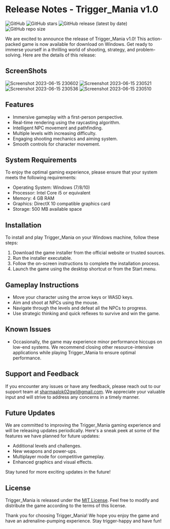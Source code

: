# Release Notes - Trigger_Mania v1.0

![GitHub](https://img.shields.io/github/license/alok-2002/Tigger-Mania-Windows-Release)
![GitHub stars](https://img.shields.io/github/stars/alok-2002/Tigger-Mania-Windows-Release)
![GitHub release (latest by date)](https://img.shields.io/github/v/release/alok-2002/Tigger-Mania-Windows-Release)
![GitHub repo size](https://img.shields.io/github/repo-size/alok-2002/Tigger-Mania-Windows-Release)

We are excited to announce the release of Trigger_Mania v1.0! This action-packed game is now available for download on Windows. Get ready to immerse yourself in a thrilling world of shooting, strategy, and problem-solving. Here are the details of this release:



## ScreenShots
![Screenshot 2023-06-15 230602](https://github.com/Alok-2002/Tigger-Mania-Windows-Release/assets/93814546/93db9b0f-7254-4220-be7d-a6f5b0ea7b7f)
![Screenshot 2023-06-15 230521](https://github.com/Alok-2002/Tigger-Mania-Windows-Release/assets/93814546/21be57df-bfd6-4b4b-bac1-ca9b470100e2)
![Screenshot 2023-06-15 230536](https://github.com/Alok-2002/Tigger-Mania-Windows-Release/assets/93814546/258af660-9c27-4033-a8c4-ebf3d1290e0b)
![Screenshot 2023-06-15 230510](https://github.com/Alok-2002/Tigger-Mania-Windows-Release/assets/93814546/4a0a9846-0f4e-430f-828e-de95baede99b)





## Features
- Immersive gameplay with a first-person perspective.
- Real-time rendering using the raycasting algorithm.
- Intelligent NPC movement and pathfinding.
- Multiple levels with increasing difficulty.
- Engaging shooting mechanics and aiming system.
- Smooth controls for character movement.


## System Requirements
To enjoy the optimal gaming experience, please ensure that your system meets the following requirements:
- Operating System: Windows (7/8/10)
- Processor: Intel Core i5 or equivalent
- Memory: 4 GB RAM
- Graphics: DirectX 10 compatible graphics card
- Storage: 500 MB available space

## Installation
To install and play Trigger_Mania on your Windows machine, follow these steps:

1. Download the game installer from the official website or trusted sources.
2. Run the installer executable.
3. Follow the on-screen instructions to complete the installation process.
4. Launch the game using the desktop shortcut or from the Start menu.

## Gameplay Instructions
- Move your character using the arrow keys or WASD keys.
- Aim and shoot at NPCs using the mouse.
- Navigate through the levels and defeat all the NPCs to progress.
- Use strategic thinking and quick reflexes to survive and win the game.

## Known Issues
- Occasionally, the game may experience minor performance hiccups on low-end systems. We recommend closing other resource-intensive applications while playing Trigger_Mania to ensure optimal performance.

## Support and Feedback
If you encounter any issues or have any feedback, please reach out to our support team at [sharmaalok02gwl@gmail.com](mailto:sharmaalok02gwl@gmail.com). We appreciate your valuable input and will strive to address any concerns in a timely manner.

## Future Updates
We are committed to improving the Trigger_Mania gaming experience and will be releasing updates periodically. Here's a sneak peek at some of the features we have planned for future updates:
- Additional levels and challenges.
- New weapons and power-ups.
- Multiplayer mode for competitive gameplay.
- Enhanced graphics and visual effects.

Stay tuned for more exciting updates in the future!

## License
Trigger_Mania is released under the [MIT License](LICENSE). Feel free to modify and distribute the game according to the terms of this license.

Thank you for choosing Trigger_Mania! We hope you enjoy the game and have an adrenaline-pumping experience. Stay trigger-happy and have fun!

